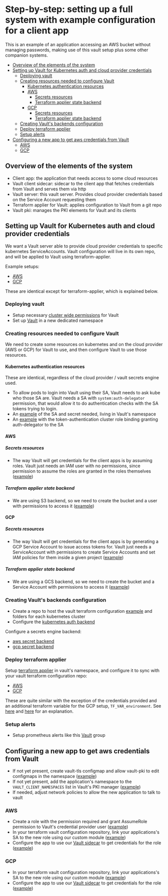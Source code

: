 # Step-by-step: setting up a full system with example configuration for a client app
This is an example of an application accessing an AWS bucket without managing passwords, making use of this vault setup plus some other companion systems.

<!-- vim-markdown-toc GFM -->

* [Overview of the elements of the system](#overview-of-the-elements-of-the-system)
* [Setting up Vault for Kubernetes auth and cloud provider credentials](#setting-up-vault-for-kubernetes-auth-and-cloud-provider-credentials)
    * [Deploying vault](#deploying-vault)
    * [Creating resources needed to configure Vault](#creating-resources-needed-to-configure-vault)
        * [Kubernetes authentication resources](#kubernetes-authentication-resources)
        * [AWS](#aws)
            * [Secrets resources](#secrets-resources)
            * [Terraform applier state backend](#terraform-applier-state-backend)
        * [GCP](#gcp)
            * [Secrets resources](#secrets-resources-1)
            * [Terraform applier state backend](#terraform-applier-state-backend-1)
    * [Creating Vault's backends configuration](#creating-vaults-backends-configuration)
    * [Deploy terraform applier](#deploy-terraform-applier)
    * [Setup alerts](#setup-alerts)
* [Configuring a new app to get aws credentials from Vault](#configuring-a-new-app-to-get-aws-credentials-from-vault)
    * [AWS](#aws-1)
    * [GCP](#gcp-1)

<!-- vim-markdown-toc -->

## Overview of the elements of the system
* Client app: the application that needs access to some cloud resources
* Vault client sidecar: sidecar to the client app that fetches credentials from
  Vault and serves them via http
* Vault server: this vault server. Provides cloud provider credentials based on
  the Service Account requesting them
* Terraform applier for Vault: applies configuration to Vault from a git repo
* Vault pki: manages the PKI elements for Vault and its clients

## Setting up Vault for Kubernetes auth and cloud provider credentials
We want a Vault server able to provide cloud provider credentials to specific
kubernetes ServiceAccounts. Vault configuration will live in its own repo, and
will be applied to Vault using terraform-applier.

Example setups:
- [AWS](https://github.com/utilitywarehouse/kubernetes-manifests/tree/master/exp-1-aws/sys-vault)
- [GCP](https://github.com/utilitywarehouse/kubernetes-manifests/tree/master/exp-1-gcp/sys-vault)

These are identical except for terraform-applier, which is explained below.

### Deploying vault
* Setup necessary [cluster wide permissions](/example/cluster-wide) for Vault
* Set up [Vault](/example/vault-namespace) in a new dedicated namespace

### Creating resources needed to configure Vault
We need to create some resources on kubernetes and on the cloud provider (AWS or
GCP) for Vault to use, and then configure Vault to use those resources.

#### Kubernetes authentication resources
These are identical, regardless of the cloud provider / vault secrets engine
used.

* To allow pods to login into Vault using their SA, Vault needs to ask kube who
  those SA are. Vault needs a SA with `system:auth-delegator` permission, that
  would allow it to do authentication checks with the SA tokens trying to login.
* An [example](https://github.com/utilitywarehouse/kubernetes-manifests/blob/master/exp-1-aws/sys-vault/terraform-applier.yaml)
  of the SA and secret needed, living in Vault's namespace
* An [example](https://github.com/utilitywarehouse/kubernetes-manifests/blob/master/exp-1-aws/kube-system/05-auth-vault.yaml)
  with the token-authentication cluster role binding granting auth-delegator to
  the SA

#### AWS
##### Secrets resources
* The way Vault will get credentials for the client apps is by assuming roles.
  Vault just needs an IAM user with no permissions, since permission to assume
  the roles are granted in the roles themselves ([example](https://github.com/utilitywarehouse/terraform/blob/master/aws/dev/sys-vault-exp-1/credentials-provider.tf))

##### Terraform applier state backend
* We are using S3 backend, so we need to create the bucket and a user with
  permissions to access it ([example](https://github.com/utilitywarehouse/terraform/blob/master/aws/dev/sys-vault-exp-1/terraform-state.tf))

#### GCP
##### Secrets resources
* The way Vault will get credentials for the client apps is by generating a GCP
  Service Account to issue access tokens for. Vault just needs a ServiceAccount
  with permissions to create Service Accounts and set IAM policies for them
  inside a given project ([example](https://github.com/utilitywarehouse/terraform/blob/master/gcp/system/sys-vault-exp-1/credentials-provider.tf))

##### Terraform applier state backend
* We are using a GCS backend, so we need to create the bucket and a Service
  Account with permissions to access it ([example](https://github.com/utilitywarehouse/terraform/blob/master/gcp/system/sys-vault-exp-1/terraform-state.tf))

### Creating Vault's backends configuration
* Create a repo to host the vault terraform configuration [example](https://github.com/utilitywarehouse/sys-vault-terraform)
  and folders for each kubernetes cluster
* Configure the [kubernetes auth backend](https://github.com/utilitywarehouse/sys-vault-terraform/blob/master/exp-1-aws/backends/kubernetes-auth-method.tf)

Configure a secrets engine backend:
* [aws secret backend](https://github.com/utilitywarehouse/sys-vault-terraform/blob/master/exp-1-aws/backends/aws-secrets-engine.tf)
* [gcp secret backend](https://github.com/utilitywarehouse/sys-vault-terraform/blob/master/exp-1-gcp/backends/gcp-secrets-engine.tf)

### Deploy terraform applier
Setup [terraform applier](https://github.com/utilitywarehouse/terraform-applier/tree/master/manifests/example)
in vault's namespace, and configure it to sync with your vault terraform
configuration repo:

* [AWS](https://github.com/utilitywarehouse/kubernetes-manifests/blob/master/exp-1-aws/sys-vault/terraform-applier-patch.yaml)
* [GCP](https://github.com/utilitywarehouse/kubernetes-manifests/blob/master/exp-1-gcp/sys-vault/terraform-applier-patch.yaml)

These are quite similar with the exception of the credentials provided and an
additional terraform variable for the GCP setup, `TF_VAR_environment`. See
[here](https://github.com/utilitywarehouse/tf_kube_creds_provider_via_vault/blob/master/gcp/variables.tf#L1-L9)
and [here](https://github.com/utilitywarehouse/documentation/blob/master/infra/operational/vault-gcp-sa-cleanup.md)
for an explanation.

### Setup alerts
* Setup prometheus alerts like this [Vault](https://github.com/utilitywarehouse/kubernetes-manifests/blob/master/exp-1-aws/sys-prom/resources/prometheus-alerts.yaml) group

## Configuring a new app to get aws credentials from Vault

* If not yet present, create vault-tls configmap and allow vault-pki to edit
  configmaps in the namespace ([example](/example/client-namespace))
* If not yet present, add the application's namespace to the
  `VAULT_CLIENT_NAMESPACES` list in Vault's PKI manager ([example](https://github.com/utilitywarehouse/kubernetes-manifests/blob/master/exp-1-aws/sys-vault/vault-pki-patch.yaml))
* If needed, adjust network policies to allow the new application to talk to
  vault

### AWS
* Create a role with the permission required and grant AssumeRole permission to Vault's credential provider user ([example](https://github.com/utilitywarehouse/terraform/blob/master/aws/dev/sys-aws-probe/main.tf))
* In your terraform vault configuration repository, link your applications's
  SA to the new role using our custom module ([example](https://github.com/utilitywarehouse/sys-vault-terraform/blob/master/exp-1-aws/kube-aws-credentials/roles-linked-to-apps.tf))
* Configure the app to use our [Vault sidecar](https://github.com/utilitywarehouse/vault-kube-cloud-credentials)
  to get credentials for the role ([example](https://github.com/utilitywarehouse/kubernetes-manifests/blob/master/exp-1-aws/labs/aws-probe.yaml))

### GCP

* In your terraform vault configuration repository, link your applications's
  SA to the new role using our custom module ([example](https://github.com/utilitywarehouse/sys-vault-terraform/blob/master/exp-1-gcp/kube-gcp-credentials/roles-linked-to-apps.tf))
* Configure the app to use our [Vault sidecar](https://github.com/utilitywarehouse/vault-kube-cloud-credentials)
  to get credentials for the role ([example](https://github.com/utilitywarehouse/vault-kube-cloud-credentials/blob/master/example/gcp-probe.yaml))
